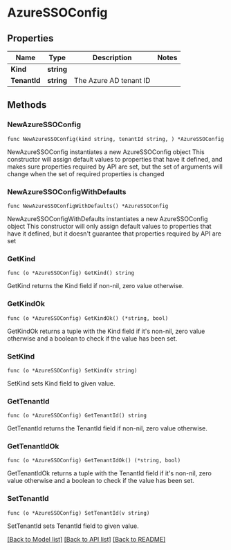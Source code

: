 # AzureSSOConfig

## Properties

Name | Type | Description | Notes
------------ | ------------- | ------------- | -------------
**Kind** | **string** |  | 
**TenantId** | **string** | The Azure AD tenant ID | 

## Methods

### NewAzureSSOConfig

`func NewAzureSSOConfig(kind string, tenantId string, ) *AzureSSOConfig`

NewAzureSSOConfig instantiates a new AzureSSOConfig object
This constructor will assign default values to properties that have it defined,
and makes sure properties required by API are set, but the set of arguments
will change when the set of required properties is changed

### NewAzureSSOConfigWithDefaults

`func NewAzureSSOConfigWithDefaults() *AzureSSOConfig`

NewAzureSSOConfigWithDefaults instantiates a new AzureSSOConfig object
This constructor will only assign default values to properties that have it defined,
but it doesn't guarantee that properties required by API are set

### GetKind

`func (o *AzureSSOConfig) GetKind() string`

GetKind returns the Kind field if non-nil, zero value otherwise.

### GetKindOk

`func (o *AzureSSOConfig) GetKindOk() (*string, bool)`

GetKindOk returns a tuple with the Kind field if it's non-nil, zero value otherwise
and a boolean to check if the value has been set.

### SetKind

`func (o *AzureSSOConfig) SetKind(v string)`

SetKind sets Kind field to given value.


### GetTenantId

`func (o *AzureSSOConfig) GetTenantId() string`

GetTenantId returns the TenantId field if non-nil, zero value otherwise.

### GetTenantIdOk

`func (o *AzureSSOConfig) GetTenantIdOk() (*string, bool)`

GetTenantIdOk returns a tuple with the TenantId field if it's non-nil, zero value otherwise
and a boolean to check if the value has been set.

### SetTenantId

`func (o *AzureSSOConfig) SetTenantId(v string)`

SetTenantId sets TenantId field to given value.



[[Back to Model list]](../README.md#documentation-for-models) [[Back to API list]](../README.md#documentation-for-api-endpoints) [[Back to README]](../README.md)


